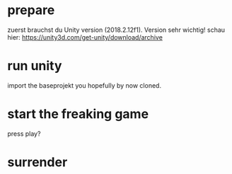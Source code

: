 # prepare
zuerst brauchst du Unity version (2018.2.12f1). Version sehr wichtig!
schau hier: https://unity3d.com/get-unity/download/archive

# run unity
import the baseprojekt you hopefully by now cloned.

# start the freaking game
press play?

# surrender
